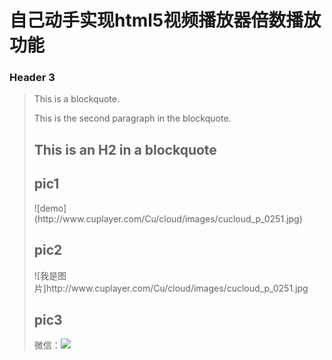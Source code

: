 ﻿
<h1>自己动手实现html5视频播放器倍数播放功能</h1>
 
<h3>Header 3</h3>
 
<blockquote>
  <p>This is a blockquote.</p>
  
  <p>This is the second paragraph in the blockquote.</p>
  
  <h2>This is an H2 in a blockquote</h2>
  <h2>pic1</h2>
  ![demo](http://www.cuplayer.com/Cu/cloud/images/cucloud_p_0251.jpg)
  <h2>pic2</h2>
  <p>![我是图片]http://www.cuplayer.com/Cu/cloud/images/cucloud_p_0251.jpg</p>
  <h2>pic3</h2>
 微信：<img src="http://www.cuplayer.com/Cu/cloud/images/cucloud_p_0251.jpg">
</blockquote>